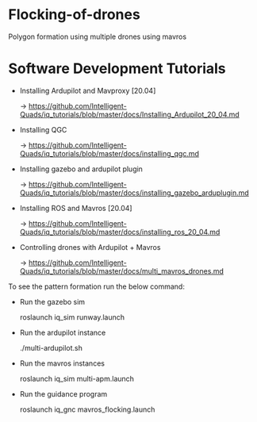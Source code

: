 # Flocking-of-drones
Polygon formation using multiple drones using mavros

# Software Development Tutorials
- Installing Ardupilot and Mavproxy [20.04]
  
  -> https://github.com/Intelligent-Quads/iq_tutorials/blob/master/docs/Installing_Ardupilot_20_04.md
- Installing QGC
  
  -> https://github.com/Intelligent-Quads/iq_tutorials/blob/master/docs/installing_qgc.md
- Installing gazebo and ardupilot plugin
  
  -> https://github.com/Intelligent-Quads/iq_tutorials/blob/master/docs/installing_gazebo_arduplugin.md
- Installing ROS and Mavros [20.04]
  
  -> https://github.com/Intelligent-Quads/iq_tutorials/blob/master/docs/installing_ros_20_04.md
- Controlling drones with Ardupilot + Mavros
  
  -> https://github.com/Intelligent-Quads/iq_tutorials/blob/master/docs/multi_mavros_drones.md

To see the pattern formation run the below command:
- Run the gazebo sim
   
    roslaunch iq_sim runway.launch
- Run the ardupilot instance
  
    ./multi-ardupilot.sh
- Run the mavros instances
  
    roslaunch iq_sim multi-apm.launch
- Run the guidance program
  
    roslaunch iq_gnc mavros_flocking.launch




